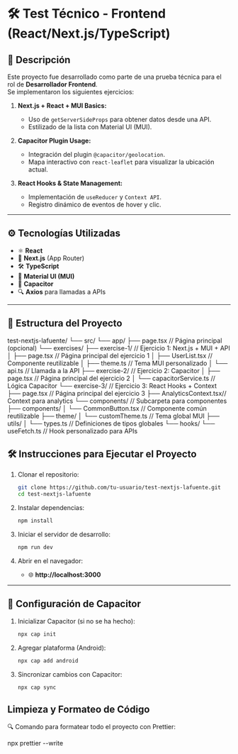 # 🛠️ Test Técnico - Frontend (React/Next.js/TypeScript)

## 🚀 Descripción

Este proyecto fue desarrollado como parte de una prueba técnica para el rol de **Desarrollador Frontend**.  
Se implementaron los siguientes ejercicios:

1. **Next.js + React + MUI Basics:**  
   - Uso de `getServerSideProps` para obtener datos desde una API.  
   - Estilizado de la lista con Material UI (MUI).  

2. **Capacitor Plugin Usage:**  
   - Integración del plugin `@capacitor/geolocation`.  
   - Mapa interactivo con `react-leaflet` para visualizar la ubicación actual.  

3. **React Hooks & State Management:**  
   - Implementación de `useReducer` y `Context API`.  
   - Registro dinámico de eventos de hover y clic.

---

## ⚙️ **Tecnologías Utilizadas**

- ⚛️ **React**
- 🚀 **Next.js** (App Router)
- 🛠️ **TypeScript**
- 🎨 **Material UI (MUI)**
- 📡 **Capacitor**
- 🔍 **Axios** para llamadas a APIs

---

## 📂 **Estructura del Proyecto**

test-nextjs-lafuente/
└── src/
    └── app/
        ├── page.tsx               // Página principal (opcional)
        └── exercises/
            ├── exercise-1/             // Ejercicio 1: Next.js + MUI + API
            │   ├── page.tsx            // Página principal del ejercicio 1
            │   ├── UserList.tsx        // Componente reutilizable
            │   ├── theme.ts            // Tema MUI personalizado
            │   └── api.ts              // Llamada a la API
            ├── exercise-2/             // Ejercicio 2: Capacitor
            │   ├── page.tsx            // Página principal del ejercicio 2
            │   └── capacitorService.ts // Lógica Capacitor
            └── exercise-3/             // Ejercicio 3: React Hooks + Context
                ├── page.tsx            // Página principal del ejercicio 3
                ├── AnalyticsContext.tsx// Context para analytics
                └── components/         // Subcarpeta para componentes
        ├── components/
        │   └── CommonButton.tsx        // Componente común reutilizable
        ├── theme/
        │   └── customTheme.ts          // Tema global MUI
        ├── utils/
        │   └── types.ts                // Definiciones de tipos globales
        └── hooks/
            └── useFetch.ts             // Hook personalizado para APIs

## 🛠️ **Instrucciones para Ejecutar el Proyecto**

1. Clonar el repositorio:

   ```bash
   git clone https://github.com/tu-usuario/test-nextjs-lafuente.git
   cd test-nextjs-lafuente
   ```

2. Instalar dependencias:

   ```bash
   npm install
   ```

3. Iniciar el servidor de desarrollo:

   ```bash
   npm run dev
   ```

4. Abrir en el navegador:
   - 🌐 **http://localhost:3000**

---

## 📲 **Configuración de Capacitor**

1. Inicializar Capacitor (si no se ha hecho):

   ```bash
   npx cap init
   ```

2. Agregar plataforma (Android):

   ```bash
   npx cap add android
   ```

3. Sincronizar cambios con Capacitor:
   ```bash
   npx cap sync
   ```

 ## Limpieza y Formateo de Código
🔍 Comando para formatear todo el proyecto con Prettier:

npx prettier --write 